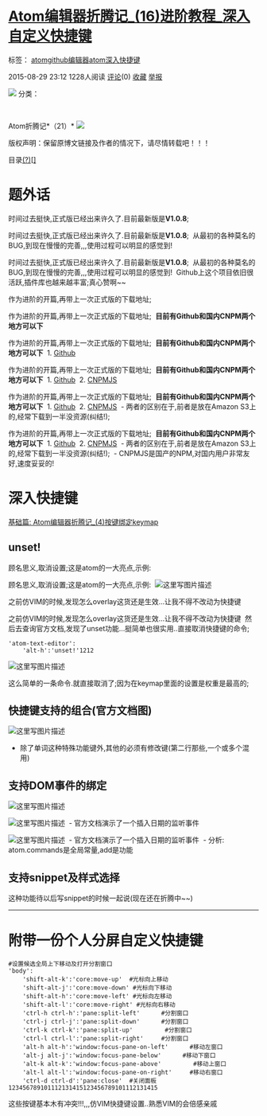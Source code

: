 #  [Atom编辑器折腾记_(16)进阶教程_深入自定义快捷键](http://blog.csdn.net/crper/article/details/48056435)

标签： [atom](http://www.csdn.net/tag/atom)[github](http://www.csdn.net/tag/github)[编辑器](http://www.csdn.net/tag/%e7%bc%96%e8%be%91%e5%99%a8)[atom深入快捷键](http://www.csdn.net/tag/atom%e6%b7%b1%e5%85%a5%e5%bf%ab%e6%8d%b7%e9%94%ae)

2015-08-29 23:12 1228人阅读 [评论](http://blog.csdn.net/crper/article/details/48056435#comments)(0) [收藏](javascript:void(0);) [举报](http://blog.csdn.net/crper/article/details/48056435#report)

![](http://static.blog.csdn.net/images/category_icon.jpg) 分类：

 

Atom折腾记*（21）* ![](http://static.blog.csdn.net/images/arrow_triangle%20_down.jpg)

版权声明：保留原博文链接及作者的情况下，请尽情转载吧！！！

目录[(?)](http://blog.csdn.net/crper/article/details/48056435#)[[\]](http://blog.csdn.net/crper/article/details/48056435#)

# 题外话

时间过去挺快,正式版已经出来许久了.目前最新版是**V1.0.8**; 

时间过去挺快,正式版已经出来许久了.目前最新版是**V1.0.8**; 
从最初的各种莫名的BUG,到现在慢慢的完善,,,使用过程可以明显的感觉到! 

时间过去挺快,正式版已经出来许久了.目前最新版是**V1.0.8**; 
从最初的各种莫名的BUG,到现在慢慢的完善,,,使用过程可以明显的感觉到! 
Github上这个项目依旧很活跃,插件库也越来越丰富;真心赞啊~~

作为进阶的开篇,再带上一次正式版的下载地址; 

作为进阶的开篇,再带上一次正式版的下载地址; 
**目前有Github和国内CNPM两个地方可以下** 

作为进阶的开篇,再带上一次正式版的下载地址; 
**目前有Github和国内CNPM两个地方可以下** 
1. [Github](https://github.com/atom/atom/releases) 

作为进阶的开篇,再带上一次正式版的下载地址; 
**目前有Github和国内CNPM两个地方可以下** 
1. [Github](https://github.com/atom/atom/releases) 
2. [CNPMJS](http://cnpmjs.org/mirrors/atom/) 

作为进阶的开篇,再带上一次正式版的下载地址; 
**目前有Github和国内CNPM两个地方可以下** 
1. [Github](https://github.com/atom/atom/releases) 
2. [CNPMJS](http://cnpmjs.org/mirrors/atom/) 
   \- 两者的区别在于,前者是放在Amazon S3上的,经常下载到一半没资源(纠结!); 

作为进阶的开篇,再带上一次正式版的下载地址; 
**目前有Github和国内CNPM两个地方可以下** 
1. [Github](https://github.com/atom/atom/releases) 
2. [CNPMJS](http://cnpmjs.org/mirrors/atom/) 
   \- 两者的区别在于,前者是放在Amazon S3上的,经常下载到一半没资源(纠结!); 
   \- CNPMJS是国产的NPM,对国内用户非常友好,速度妥妥的!

# 深入快捷键

[基础篇: Atom编辑器折腾记_(4)按键绑定keymap](http://blog.csdn.net/crper/article/details/45715807)

## unset!

顾名思义,取消设置;这是atom的一大亮点,示例: 

顾名思义,取消设置;这是atom的一大亮点,示例: 
![这里写图片描述](http://img.blog.csdn.net/20150828183640815)

之前仿VIM的时候,发现怎么overlay这货还是生效…让我不得不改动为快捷键 

之前仿VIM的时候,发现怎么overlay这货还是生效…让我不得不改动为快捷键 
然后去查询官方文档,发现了unset功能…挺简单也很实用..直接取消快捷键的命令;

```
'atom-text-editor':
    'alt-h':'unset!'1212
```

![这里写图片描述](http://img.blog.csdn.net/20150828184139258)

这么简单的一条命令.就直接取消了;因为在keymap里面的设置是权重是最高的;

## 快捷键支持的组合(官方文档图)

![这里写图片描述](http://img.blog.csdn.net/20150828184437114)

- 除了单词这种特殊功能键外,其他的必须有修改键(第二行那些,一个或多个混用)

## 支持DOM事件的绑定

![这里写图片描述](http://img.blog.csdn.net/20150828184859006) 

![这里写图片描述](http://img.blog.csdn.net/20150828184859006) 
\- 官方文档演示了一个插入日期的监听事件 

![这里写图片描述](http://img.blog.csdn.net/20150828184859006) 
\- 官方文档演示了一个插入日期的监听事件 
\- 分析: atom.commands是全局常量,add是功能

## 支持snippet及样式选择

这种功能待以后写snippet的时候一起说(现在还在折腾中~~)

------

# 附带一份个人分屏自定义快捷键

```
#设置候选全局上下移动及打开分割窗口
'body':
    'shift-alt-k':'core:move-up'  #光标向上移动
    'shift-alt-j':'core:move-down' #光标向下移动
    'shift-alt-h':'core:move-left' #光标向左移动
    'shift-alt-l':'core:move-right' #光标向右移动
    'ctrl-h ctrl-h':'pane:split-left'      #分割窗口
    'ctrl-j ctrl-j':'pane:split-down'      #分割窗口
    'ctrl-k ctrl-k':'pane:split-up'         #分割窗口
    'ctrl-l ctrl-l':'pane:split-right'     #分割窗口
    'alt-h alt-h':'window:focus-pane-on-left'      #移动左窗口
    'alt-j alt-j':'window:focus-pane-below'      #移动下窗口
    'alt-k alt-k':'window:focus-pane-above'         #移动上窗口
    'alt-l alt-l':'window:focus-pane-on-right'     #移动右窗口
    'ctrl-d ctrl-d':'pane:close'  #关闭面板123456789101112131415123456789101112131415
```

这些按键基本木有冲突!!!,,,仿VIM快捷键设置..熟悉VIM的会倍感亲戚

